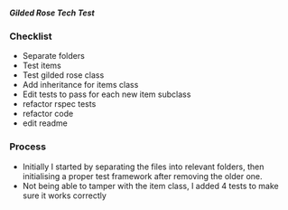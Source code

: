 ##### Gilded Rose Tech Test

### Checklist

- Separate folders
- Test items
- Test gilded rose class
- Add inheritance for items class
- Edit tests to pass for each new item subclass
- refactor rspec tests
- refactor code
- edit readme

### Process

- Initially I started by separating the files into relevant folders, then initialising a proper test framework after removing the older one.
- Not being able to tamper with the item class, I added 4 tests to make sure it works correctly
